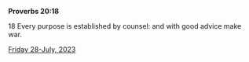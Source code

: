 **Proverbs 20:18**

18 Every purpose is established by counsel: and with good advice make war.

[Friday 28-July, 2023](https://getbible.life/kjv/Proverbs/20/18)
